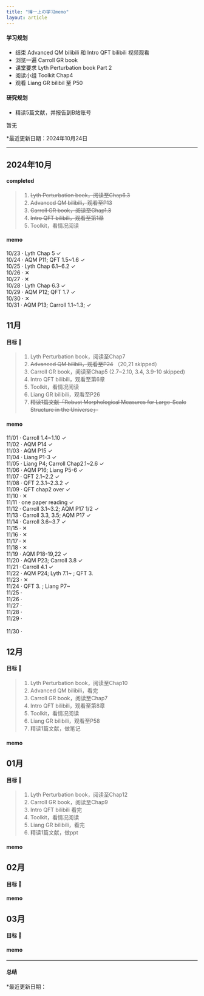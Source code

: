 ```yaml
---
title: "博一上の学习memo"
layout: article
---
```




#### 学习规划
- 结束 Advanced QM bilibili 和 Intro QFT bilibili 视频观看
- 浏览一遍 Carroll GR book
- 课堂要求 Lyth Perturbation book Part 2
- 阅读小组 Toolkit Chap4
- 观看 Liang GR bilibil 至 P50

#### 研究规划
- 精读5篇文献，并报告到B站账号

暂无

*最近更新日期：2024年10月24日

---

## 2024年10月

#### completed
> 1. ~~Lyth Perturbation book，阅读至Chap6.3~~
> 2. ~~Advanced QM bilibili，观看至P13~~
> 3. ~~Carroll GR book，阅读至Chap1.3~~
> 4. ~~Intro QFT bilibili，观看至第1章~~
> 5. Toolkit，看情况阅读

#### memo
10/23 · Lyth Chap 5 &#10003;
<br>10/24 · AQM P11; QFT 1.5~1.6 &#10003;
<br>10/25 · Lyth Chap 6.1~6.2 &#10003;
<br>10/26 · &#10005;
<br>10/27 · &#10005; 
<br>10/28 · Lyth Chap 6.3 &#10003;
<br>10/29 · AQM P12; QFT 1.7 &#10003;
<br>10/30 · &#10005;
<br>10/31 · AQM P13; Carroll 1.1~1.3;  &#10003;

## 11月

#### 目标 🎯

> 1. Lyth Perturbation book，阅读至Chap7
> 2. ~~Advanced QM bilibili，观看至P24~~ （20,21 skipped）
> 3. Carroll GR book，阅读至Chap5 (2.7~2.10, 3.4, 3.9-10 skipped)
> 4. Intro QFT bilibili，观看至第6章
> 5. Toolkit，看情况阅读
> 6. Liang GR bilibili，观看至P26
> 7. ~~精读1篇文献「Robust Morphological Measures for Large-Scale Structure in the Universe」~~

#### memo

11/01 · Carroll 1.4~1.10 &#10003;
<br>11/02 · AQM P14 &#10003;
<br>11/03 · AQM P15 &#10003;
<br>11/04 · Liang P1-3 &#10003;
<br>11/05 · Liang P4;  Carroll Chap2.1~2.6 &#10003;
<br>11/06 · AQM P16; Liang P5-6 &#10003;
<br>11/07 · QFT 2.1~2.2  &#10003;
<br>11/08 · QFT 2.3.1~2.3.2 &#10003;
<br>11/09 · QFT chap2 over &#10003;
<br>11/10 · &#10005; 
<br>11/11 · one paper reading &#10003;
<br>11/12 · Carroll 3.1~3.2; AQM P17 1/2 &#10003;
<br>11/13 · Carroll 3.3, 3.5; AQM P17  &#10003;
<br>11/14 · Carroll 3.6~3.7 &#10003;
<br>11/15 · &#10005; 
<br>11/16 · &#10005; 
<br>11/17 · &#10005; 
<br>11/18 · &#10005; 
<br>11/19 · AQM P18-19,22 &#10003;
<br>11/20 · AQM P23; Carroll 3.8 &#10003;
<br>11/21 · Carroll 4.1 &#10003;
<br>11/22 · AQM P24; Lyth 7.1~ ; QFT 3.
<br>11/23 · &#10005; 
<br>11/24 · QFT 3. ; Liang P7~
<br>11/25 · 
<br>11/26 · 
<br>11/27 ·
<br>11/28 · 
<br>11/29 ·  
<br>11/30 ·  

## 12月
#### 目标 🎯

> 1. Lyth Perturbation book，阅读至Chap10
> 2. Advanced QM bilibili，看完
> 3. Carroll GR book，阅读至Chap7
> 4. Intro QFT bilibili，观看至第8章
> 5. Toolkit，看情况阅读
> 6. Liang GR bilibili，观看至P58
> 7. 精读1篇文献，做笔记



#### memo

## 01月
#### 目标 🎯
> 1. Lyth Perturbation book，阅读至Chap12
> 3. Carroll GR book，阅读至Chap9
> 4. Intro QFT bilibili 看完
> 5. Toolkit，看情况阅读
> 6. Liang GR bilibili，看完
> 7. 精读1篇文献，做ppt　


#### memo

## 02月
#### 目标 🎯
#### memo

## 03月
#### 目标 🎯
#### memo


---

#### 总结


*最近更新日期：